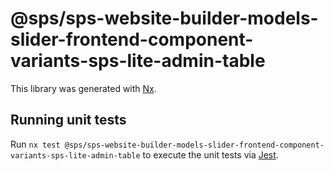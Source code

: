 # @sps/sps-website-builder-models-slider-frontend-component-variants-sps-lite-admin-table

This library was generated with [Nx](https://nx.dev).

## Running unit tests

Run `nx test @sps/sps-website-builder-models-slider-frontend-component-variants-sps-lite-admin-table` to execute the unit tests via [Jest](https://jestjs.io).
